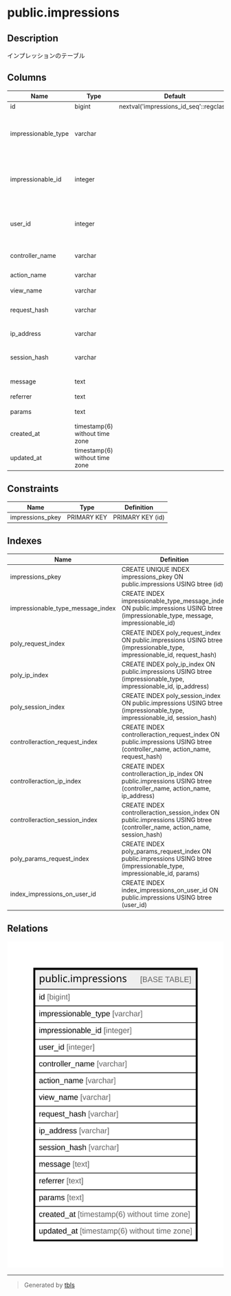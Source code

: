 # public.impressions

## Description

インプレッションのテーブル

## Columns

| Name | Type | Default | Nullable | Children | Parents | Comment |
| ---- | ---- | ------- | -------- | -------- | ------- | ------- |
| id | bigint | nextval('impressions_id_seq'::regclass) | false |  |  |  |
| impressionable_type | varchar |  | true |  |  | インプレッションを持つオブジェクトの型 |
| impressionable_id | integer |  | true |  |  | インプレッションを持つオブジェクトのID |
| user_id | integer |  | true |  |  | インプレッションを持つユーザーのID |
| controller_name | varchar |  | true |  |  | コントローラ名 |
| action_name | varchar |  | true |  |  | アクション名 |
| view_name | varchar |  | true |  |  | ビュー名 |
| request_hash | varchar |  | true |  |  | リクエストハッシュ |
| ip_address | varchar |  | true |  |  | IPアドレス |
| session_hash | varchar |  | true |  |  | セッションハッシュ |
| message | text |  | true |  |  | メッセージ |
| referrer | text |  | true |  |  | 参照元 |
| params | text |  | true |  |  | パラメータ |
| created_at | timestamp(6) without time zone |  | false |  |  | 作成日時 |
| updated_at | timestamp(6) without time zone |  | false |  |  | 更新日時 |

## Constraints

| Name | Type | Definition |
| ---- | ---- | ---------- |
| impressions_pkey | PRIMARY KEY | PRIMARY KEY (id) |

## Indexes

| Name | Definition |
| ---- | ---------- |
| impressions_pkey | CREATE UNIQUE INDEX impressions_pkey ON public.impressions USING btree (id) |
| impressionable_type_message_index | CREATE INDEX impressionable_type_message_index ON public.impressions USING btree (impressionable_type, message, impressionable_id) |
| poly_request_index | CREATE INDEX poly_request_index ON public.impressions USING btree (impressionable_type, impressionable_id, request_hash) |
| poly_ip_index | CREATE INDEX poly_ip_index ON public.impressions USING btree (impressionable_type, impressionable_id, ip_address) |
| poly_session_index | CREATE INDEX poly_session_index ON public.impressions USING btree (impressionable_type, impressionable_id, session_hash) |
| controlleraction_request_index | CREATE INDEX controlleraction_request_index ON public.impressions USING btree (controller_name, action_name, request_hash) |
| controlleraction_ip_index | CREATE INDEX controlleraction_ip_index ON public.impressions USING btree (controller_name, action_name, ip_address) |
| controlleraction_session_index | CREATE INDEX controlleraction_session_index ON public.impressions USING btree (controller_name, action_name, session_hash) |
| poly_params_request_index | CREATE INDEX poly_params_request_index ON public.impressions USING btree (impressionable_type, impressionable_id, params) |
| index_impressions_on_user_id | CREATE INDEX index_impressions_on_user_id ON public.impressions USING btree (user_id) |

## Relations

![er](public.impressions.svg)

---

> Generated by [tbls](https://github.com/k1LoW/tbls)
